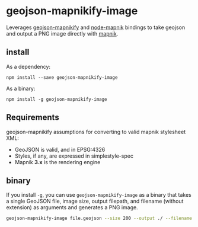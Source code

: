 # geojson-mapnikify-image

Leverages [geojson-mapnikify](https://github.com/mapbox/geojson-mapnikify) and [node-mapnik](https://github.com/mapnik/node-mapnik)
bindings to take geojson and output a PNG image directly with [mapnik](https://github.com/mapnik/mapnik).

## install

As a dependency:

    npm install --save geojson-mapnikify-image

As a binary:

    npm install -g geojson-mapnikify-image

## Requirements

geojson-mapnikify assumptions for converting to valid mapnik stylesheet XML:

* GeoJSON is valid, and in EPSG:4326
* Styles, if any, are expressed in simplestyle-spec
* Mapnik **3.x** is the rendering engine

## binary

If you install `-g`, you can use `geojson-mapnikify-image` as a binary that takes
a single GeoJSON file, image size, output filepath, and filename (without extension) as arguments and generates a PNG image.

```bash
geojson-mapnikify-image file.geojson --size 200 --output ./ --filename my_map_name
```
